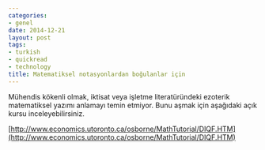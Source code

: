 ```yaml
---
categories:
- genel
date: 2014-12-21
layout: post
tags:
- turkish
- quickread
- technology
title: Matematiksel notasyonlardan boğulanlar için
---
```


Mühendis kökenli olmak, iktisat veya işletme literatüründeki ezoterik matematiksel yazımı anlamayı temin etmiyor. Bunu aşmak için aşağıdaki açık kursu inceleyebilirsiniz.

[http://www.economics.utoronto.ca/osborne/MathTutorial/DIQF.HTM](http://www.economics.utoronto.ca/osborne/MathTutorial/DIQF.HTM)
